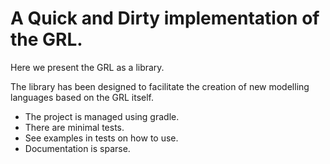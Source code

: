 # A Quick and Dirty implementation of the GRL.

Here we present the GRL as a library.

The library has been designed to facilitate the creation of new modelling languages based on the GRL itself.

* The project is managed using gradle.
* There are minimal tests.
* See examples in tests on how to use.
* Documentation is sparse.
